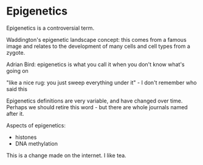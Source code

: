 Epigenetics
===========

Epigenetics is a controversial term.

Waddington's epigenetic landscape concept: this comes from a famous image and relates to the development of many cells and cell types from a zygote.

Adrian Bird: epigenetics is what you call it when you don't know what's going on

"like a nice rug: you just sweep everything under it" - I don't remember who said this

Epigenetics definitions are very variable, and have changed over time. Perhaps we should retire this word - but there are whole journals named after it.

Aspects of epigenetics:

- histones
- DNA methylation

This is a change made on the internet. I like tea.
